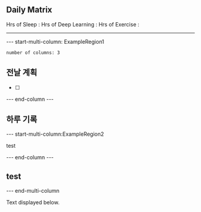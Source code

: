 ## Daily Matrix
Hrs of Sleep : 
Hrs of Deep Learning :
Hrs of Exercise :

--- 

--- start-multi-column: ExampleRegion1  
```column-settings  
number of columns: 3
```

## 전날 계획
- [ ] 

--- end-column ---

## 하루 기록
--- start-multi-column:ExampleRegion2

test

--- end-column ---
## test


--- end-multi-column




Text displayed below.